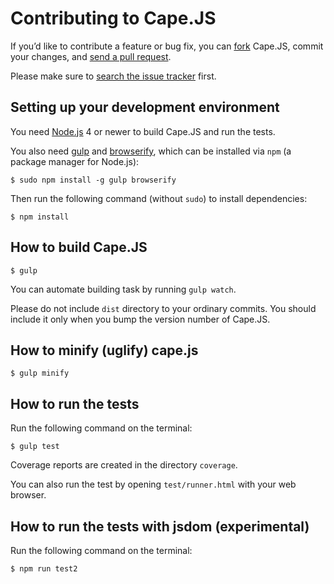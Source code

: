 # Contributing to Cape.JS

If you’d like to contribute a feature or bug fix,
you can [fork](https://help.github.com/articles/fork-a-repo/) Cape.JS,
commit your changes,
and [send a pull request](https://help.github.com/articles/using-pull-requests/).

Please make sure to [search the issue tracker](https://github.com/oiax/Cape.JS/issues) first.

## Setting up your development environment

You need [Node.js](https://nodejs.org/) 4 or newer to build Cape.JS and run the tests.

You also need [gulp](http://gulpjs.com/) and [browserify](http://browserify.org/),
which can be installed via `npm` (a package manager for Node.js):

```shell
$ sudo npm install -g gulp browserify
```

Then run the following command (without `sudo`) to install dependencies:

```shell
$ npm install
```

## How to build Cape.JS

```shell
$ gulp
```

You can automate building task by running `gulp watch`.

Please do not include `dist` directory to your ordinary commits.
You should include it only when you bump the version number of Cape.JS.

## How to minify (uglify) cape.js

```shell
$ gulp minify
```

## How to run the tests

Run the following command on the terminal:

```shell
$ gulp test
```

Coverage reports are created in the directory `coverage`.

You can also run the test by opening `test/runner.html` with your web browser.

## How to run the tests with jsdom (experimental)

Run the following command on the terminal:

```shell
$ npm run test2
```
